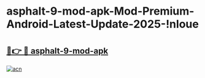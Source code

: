 # asphalt-9-mod-apk-Mod-Premium-Android-Latest-Update-2025-!nloue

# <h2><a href="https://i6lwy8.esa.edu.pl?title=asphalt-9-mod-apk&ref=nloue">🔗👉 🔴 asphalt-9-mod-apk</a></h2>

[![acn](https://github.com/user-attachments/assets/0f9c940e-d8b0-45ae-aac7-cd30a18b3e1c)](https://i6lwy8.esa.edu.pl?title=asphalt-9-mod-apk&ref=nloue)

